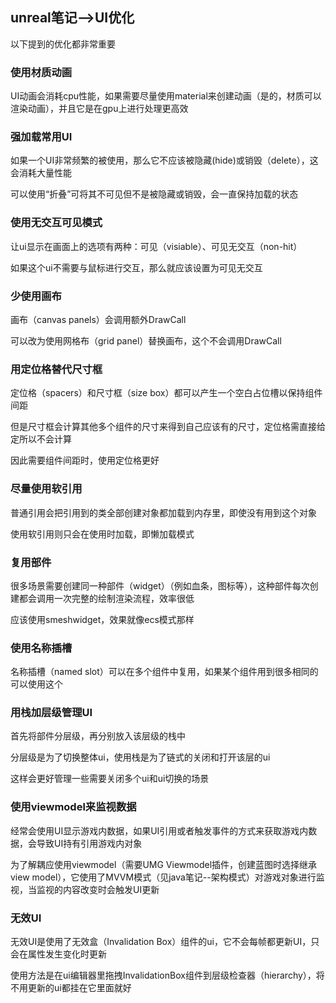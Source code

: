## unreal笔记-->UI优化

以下提到的优化都非常重要

### 使用材质动画

UI动画会消耗cpu性能，如果需要尽量使用material来创建动画（是的，材质可以渲染动画），并且它是在gpu上进行处理更高效

### 强加载常用UI

如果一个UI非常频繁的被使用，那么它不应该被隐藏(hide)或销毁（delete），这会消耗大量性能

可以使用“折叠”可将其不可见但不是被隐藏或销毁，会一直保持加载的状态

### 使用无交互可见模式

让ui显示在画面上的选项有两种：可见（visiable）、可见无交互（non-hit）

如果这个ui不需要与鼠标进行交互，那么就应该设置为可见无交互

### 少使用画布

画布（canvas panels）会调用额外DrawCall

可以改为使用网格布（grid panel）替换画布，这个不会调用DrawCall

### 用定位格替代尺寸框

定位格（spacers）和尺寸框（size box）都可以产生一个空白占位槽以保持组件间距

但是尺寸框会计算其他多个组件的尺寸来得到自己应该有的尺寸，定位格需直接给定所以不会计算

因此需要组件间距时，使用定位格更好

### 尽量使用软引用

普通引用会把引用到的类全部创建对象都加载到内存里，即使没有用到这个对象

使用软引用则只会在使用时加载，即懒加载模式

### 复用部件

很多场景需要创建同一种部件（widget）（例如血条，图标等），这种部件每次创建都会调用一次完整的绘制渲染流程，效率很低

应该使用smeshwidget，效果就像ecs模式那样

### 使用名称插槽

名称插槽（named slot）可以在多个组件中复用，如果某个组件用到很多相同的可以使用这个

### 用栈加层级管理UI

首先将部件分层级，再分别放入该层级的栈中

分层级是为了切换整体ui，使用栈是为了链式的关闭和打开该层的ui

这样会更好管理一些需要关闭多个ui和ui切换的场景

### 使用viewmodel来监视数据

经常会使用UI显示游戏内数据，如果UI引用或者触发事件的方式来获取游戏内数据，会导致UI持有引用游戏内对象

为了解耦应使用viewmodel（需要UMG Viewmodel插件，创建蓝图时选择继承view model），它使用了MVVM模式（见java笔记--架构模式）对游戏对象进行监视，当监视的内容改变时会触发UI更新

### 无效UI

无效UI是使用了无效盒（Invalidation Box）组件的ui，它不会每帧都更新UI，只会在属性发生变化时更新

使用方法是在ui编辑器里拖拽InvalidationBox组件到层级检查器（hierarchy），将不用更新的ui都挂在它里面就好